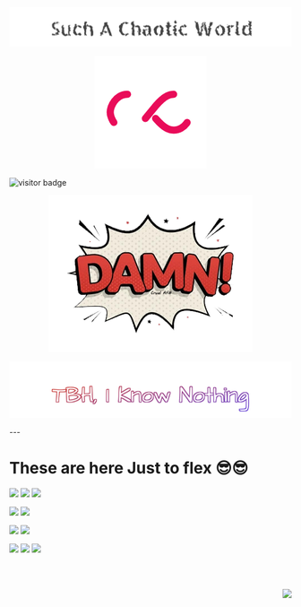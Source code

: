
<img src="./title.svg" />

<p align="center">
<img src="./infinity.gif"  />  
</p>

<p align="right">

![visitor badge](https://visitor-badge.glitch.me/badge?page_id=Bishwodahal.visitor-badge)

</p>

<p align="center">
<img src="./lost.png" />
</p>
<p align="center">
<img src="./tbh.svg"/>
</p>
---

# These are here Just to flex 😎😎


<p float="left">
<img src="https://img.shields.io/badge/HTML5-E34F26?style=for-the-badge&logo=html5&logoColor=white"  />
<img src="https://img.shields.io/badge/CSS3-1572B6?style=for-the-badge&logo=css3&logoColor=white" />
<img src="https://img.shields.io/badge/JavaScript-323330?style=for-the-badge&logo=javascript&logoColor=F7DF1E" />
</p>
<p float="left">
<img src="https://img.shields.io/badge/Tailwind_CSS-38B2AC?style=for-the-badge&logo=tailwind-css&logoColor=white" />
<img src="https://img.shields.io/badge/Vue.js-35495E?style=for-the-badge&logo=vuedotjs&logoColor=4FC08D" />
</p>
<p float="left">
<img src="https://img.shields.io/badge/MySQL-00000F?style=for-the-badge&logo=mysql&logoColor=white" />
<img src="https://img.shields.io/badge/SQLite-07405E?style=for-the-badge&logo=sqlite&logoColor=white" />
</p>
<p float="left">
<img src="https://img.shields.io/badge/C%2B%2B-00599C?style=for-the-badge&logo=c%2B%2B&logoColor=white" />
<img src="https://img.shields.io/badge/Node.js-339933?style=for-the-badge&logo=nodedotjs&logoColor=white" />
<img src="https://img.shields.io/badge/QT-339933?style=for-the-badge&logo=QT&logoColor=white" />
</p>

<br>
<br>
<p align="right">
<a href="https://www.youtube.com/watch?v=dQw4w9WgXcQ">
<img src="https://img.shields.io/badge/-Are%20you%20a%20Nerd%3F-blue"/>
</a>
</p>

 
